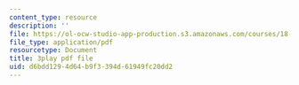 ```yaml
---
content_type: resource
description: ''
file: https://ol-ocw-studio-app-production.s3.amazonaws.com/courses/18-01sc-single-variable-calculus-fall-2010/d6bdd1294d64b9f3394d61949fc20dd2_eRCN3daFCmU.pdf
file_type: application/pdf
resourcetype: Document
title: 3play pdf file
uid: d6bdd129-4d64-b9f3-394d-61949fc20dd2
---
```

